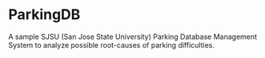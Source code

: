 # ParkingDB
A sample SJSU (San Jose State University) Parking Database Management System to analyze possible root-causes of parking difficulties.
